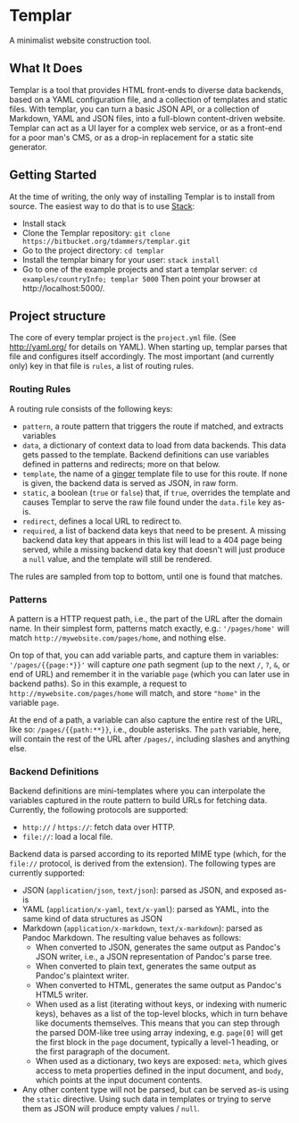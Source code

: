 # Templar

A minimalist website construction tool.

## What It Does

Templar is a tool that provides HTML front-ends to diverse data backends, based
on a YAML configuration file, and a collection of templates and static files.
With templar, you can turn a basic JSON API, or a collection of Markdown, YAML
and JSON files, into a full-blown content-driven website. Templar can act as a
UI layer for a complex web service, or as a front-end for a poor man's CMS, or
as a drop-in replacement for a static site generator.

## Getting Started

At the time of writing, the only way of installing Templar is to install from
source. The easiest way to do that is to use
[Stack](https://haskellstack.org/):

- Install stack
- Clone the Templar repository:
  `git clone https://bitbucket.org/tdammers/templar.git`
- Go to the project directory: `cd templar`
- Install the templar binary for your user: `stack install`
- Go to one of the example projects and start a templar server:
  `cd examples/countryInfo; templar 5000`
  Then point your browser at http://localhost:5000/.

## Project structure

The core of every templar project is the `project.yml` file. (See
http://yaml.org/ for details on YAML). When starting up, templar parses that
file and configures itself accordingly. The most important (and currently only)
key in that file is `rules`, a list of routing rules.

### Routing Rules

A routing rule consists of the following keys:

- `pattern`, a route pattern that triggers the route if matched, and extracts
  variables
- `data`, a dictionary of context data to load from data backends. This data
  gets passed to the template. Backend definitions can use variables defined in
  patterns and redirects; more on that below.
- `template`, the name of a [ginger](https://bitbucket.org/tdammers/ginger.git)
  template file to use for this route. If none is given, the backend data is
  served as JSON, in raw form.
- `static`, a boolean (`true` or `false`) that, if `true`, overrides the
  template and causes Templar to serve the raw file found under the `data.file`
  key as-is.
- `redirect`, defines a local URL to redirect to.
- `required`, a list of backend data keys that need to be present. A missing
  backend data key that appears in this list will lead to a 404 page being
  served, while a missing backend data key that doesn't will just produce a
  `null` value, and the template will still be rendered.

The rules are sampled from top to bottom, until one is found that matches.

### Patterns

A pattern is a HTTP request path, i.e., the part of the URL after the domain
name. In their simplest form, patterns match exactly, e.g.: `'/pages/home'`
will match `http://mywebsite.com/pages/home`, and nothing else.

On top of that, you can add variable parts, and capture them in variables:
`'/pages/{{page:*}}'` will capture *one* path segment (up to the next `/`, `?`,
`&`, or end of URL) and remember it in the variable `page` (which you can later
use in backend paths).  So in this example, a request to
`http://mywebsite.com/pages/home` will match, and store `"home"` in the
variable `page`.

At the end of a path, a variable can also capture the entire rest of the URL,
like so: `/pages/{{path:**}}`, i.e., double asterisks. The `path` variable,
here, will contain the rest of the URL after `/pages/`, including slashes and
anything else.

### Backend Definitions

Backend definitions are mini-templates where you can interpolate the variables
captured in the route pattern to build URLs for fetching data. Currently, the
following protocols are supported:

- `http://` / `https://`: fetch data over HTTP.
- `file://`: load a local file.

Backend data is parsed according to its reported MIME type (which, for the
`file://` protocol, is derived from the extension). The following types are
currently supported:

- JSON (`application/json`, `text/json`): parsed as JSON, and exposed as-is
- YAML (`application/x-yaml`, `text/x-yaml`): parsed as YAML, into the same
  kind of data structures as JSON
- Markdown (`application/x-markdown`, `text/x-markdown`): parsed as Pandoc
  Markdown. The resulting value behaves as follows:
    - When converted to JSON, generates the same output as Pandoc's JSON writer,
      i.e., a JSON representation of Pandoc's parse tree.
    - When converted to plain text, generates the same output as Pandoc's
      plaintext writer.
    - When converted to HTML, generates the same output as Pandoc's HTML5 writer.
    - When used as a list (iterating without keys, or indexing with numeric
      keys), behaves as a list of the top-level blocks, which in turn behave like
      documents themselves. This means that you can step through the parsed
      DOM-like tree using array indexing, e.g. `page[0]` will get the first block
      in the `page` document, typically a level-1 heading, or the first paragraph
      of the document.
    - When used as a dictionary, two keys are exposed: `meta`, which gives access
      to meta properties defined in the input document, and `body`, which points
      at the input document contents.
- Any other content type will not be parsed, but can be served as-is using the
  `static` directive. Using such data in templates or trying to serve them as
  JSON will produce empty values / `null`.
